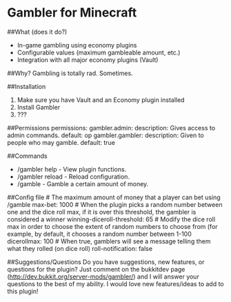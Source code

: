 # Gambler for Minecraft

##What (does it do?)
* In-game gambling using economy plugins
* Configurable values (maximum gambleable amount, etc.)
* Integration with all major economy plugins (Vault)

##Why?
Gambling is totally rad. Sometimes.

##Installation
1. Make sure you have Vault and an Economy plugin installed
2. Install Gambler
3. ???

##Permissions
    permissions:
      gambler.admin:
        description: Gives access to admin commands.
        default: op
      gambler.gambler:
        description: Given to people who may gamble.
        default: true

##Commands
* /gambler help - View plugin functions.
* /gambler reload - Reload configuration.
* /gamble <amout> - Gamble a certain amount of money.

##Config file
    # The maximum amount of money that a player can bet using /gamble
    max-bet: 1000
    # When the plugin picks a random number between one and the dice roll max, if it is over this threshold, the gambler is considered a winner
    winning-diceroll-threshold: 65
    # Modify the dice roll max in order to choose the extent of random numbers to choose from (for example, by default, it chooses a random number between 1-100
    dicerollmax: 100
    # When true, gamblers will see a message telling them what they rolled (on dice roll)
    roll-notification: false

##Suggestions/Questions
Do you have suggestions, new features, or questions for the plugin? Just comment on the bukkitdev page (http://dev.bukkit.org/server-mods/gambler/) and I will answer your questions to the best of my ability. I would love new features/ideas to add to this plugin!
